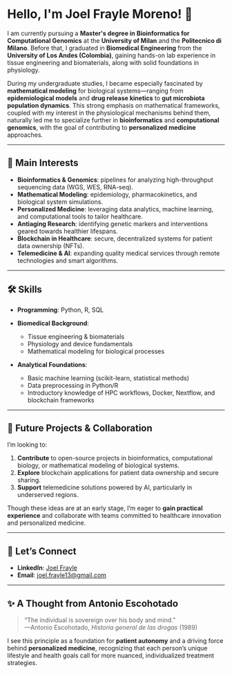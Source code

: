 # Hello, I'm Joel Frayle Moreno! 👋

I am currently pursuing a **Master's degree in Bioinformatics for Computational Genomics** at the **University of Milan** and the **Politecnico di Milano**. Before that, I graduated in **Biomedical Engineering** from the **University of Los Andes (Colombia)**, gaining hands-on lab experience in tissue engineering and biomaterials, along with solid foundations in physiology.

During my undergraduate studies, I became especially fascinated by **mathematical modeling** for biological systems—ranging from **epidemiological models** and **drug release kinetics** to **gut microbiota population dynamics**. This strong emphasis on mathematical frameworks, coupled with my interest in the physiological mechanisms behind them, naturally led me to specialize further in **bioinformatics** and **computational genomics**, with the goal of contributing to **personalized medicine** approaches.

---

## 🔎 Main Interests

- **Bioinformatics & Genomics**: pipelines for analyzing high-throughput sequencing data (WGS, WES, RNA-seq).  
- **Mathematical Modeling**: epidemiology, pharmacokinetics, and biological system simulations.  
- **Personalized Medicine**: leveraging data analytics, machine learning, and computational tools to tailor healthcare.  
- **Antiaging Research**: identifying genetic markers and interventions geared towards healthier lifespans.  
- **Blockchain in Healthcare**: secure, decentralized systems for patient data ownership (NFTs).  
- **Telemedicine & AI**: expanding quality medical services through remote technologies and smart algorithms.

---

## 🛠️ Skills

- **Programming**: Python, R, SQL  
- **Biomedical Background**:  
  - Tissue engineering & biomaterials  
  - Physiology and device fundamentals  
  - Mathematical modeling for biological processes  

- **Analytical Foundations**:  
  - Basic machine learning (scikit-learn, statistical methods)  
  - Data preprocessing in Python/R  
  - Introductory knowledge of HPC workflows, Docker, Nextflow, and blockchain frameworks  

---

## 🌱 Future Projects & Collaboration

I’m looking to:

1. **Contribute** to open-source projects in bioinformatics, computational biology, or mathematical modeling of biological systems.  
2. **Explore** blockchain applications for patient data ownership and secure sharing.  
3. **Support** telemedicine solutions powered by AI, particularly in underserved regions.

Though these ideas are at an early stage, I’m eager to **gain practical experience** and collaborate with teams committed to healthcare innovation and personalized medicine.

---

## 🤝 Let’s Connect

- **LinkedIn**: [Joel Frayle](https://www.linkedin.com/in/joelfrayle/)  
- **Email**: [joel.frayle13@gmail.com](mailto:joel.frayle13@gmail.com)

---

## ✨ A Thought from Antonio Escohotado

> “The individual is sovereign over his body and mind.”  
> —Antonio Escohotado, *Historia general de las drogas* (1989)

I see this principle as a foundation for **patient autonomy** and a driving force behind **personalized medicine**, recognizing that each person’s unique lifestyle and health goals call for more nuanced, individualized treatment strategies.
